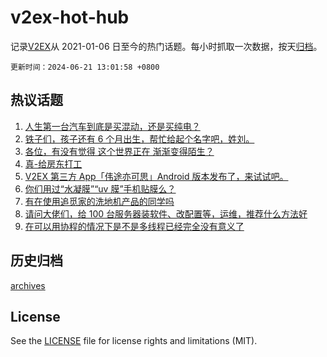 # v2ex-hot-hub

 记录[V2EX](https://www.v2ex.com/)从 2021-01-06 日至今的热门话题。每小时抓取一次数据，按天[归档](archives)。

`更新时间：2024-06-21 13:01:58 +0800`

## 热议话题

1. [人生第一台汽车到底是买混动，还是买纯电？](https://www.v2ex.com/t/1051212)
1. [铁子们，孩子还有 6 个月出生，帮忙给起个名字吧，姓刘。](https://www.v2ex.com/t/1051400)
1. [各位，有没有觉得 这个世界正在 渐渐变得陌生？](https://www.v2ex.com/t/1051382)
1. [真-给房东打工](https://www.v2ex.com/t/1051359)
1. [V2EX 第三方 App「伟途亦可思」Android 版本发布了，来试试吧。](https://www.v2ex.com/t/1051194)
1. [你们用过“水凝膜”“uv 膜”手机贴膜么？](https://www.v2ex.com/t/1051299)
1. [有在使用追觅家的洗地机产品的同学吗](https://www.v2ex.com/t/1051351)
1. [请问大佬们，给 100 台服务器装软件、改配置等，运维，推荐什么方法好](https://www.v2ex.com/t/1051163)
1. [在可以用协程的情况下是不是多线程已经完全没有意义了](https://www.v2ex.com/t/1051295)

## 历史归档

[archives](archives)

## License

See the [LICENSE](LICENSE) file for license rights and limitations (MIT).
